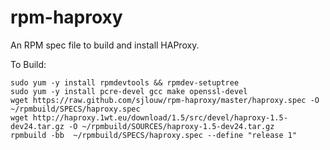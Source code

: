 rpm-haproxy
===========

An RPM spec file to build and install HAProxy.

To Build:

    sudo yum -y install rpmdevtools && rpmdev-setuptree
    sudo yum -y install pcre-devel gcc make openssl-devel
    wget https://raw.github.com/sjlouw/rpm-haproxy/master/haproxy.spec -O ~/rpmbuild/SPECS/haproxy.spec
    wget http://haproxy.1wt.eu/download/1.5/src/devel/haproxy-1.5-dev24.tar.gz -O ~/rpmbuild/SOURCES/haproxy-1.5-dev24.tar.gz
    rpmbuild -bb  ~/rpmbuild/SPECS/haproxy.spec --define "release 1"
